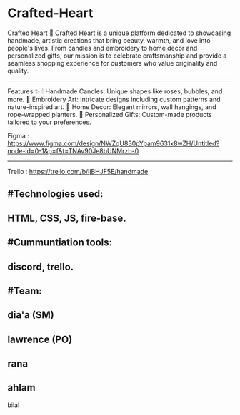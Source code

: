 # Crafted-Heart

Crafted Heart 🌟
Crafted Heart is a unique platform dedicated to showcasing handmade, artistic creations that bring beauty, warmth, and love into people's lives. From candles and embroidery to home decor and personalized gifts, our mission is to celebrate craftsmanship and provide a seamless shopping experience for customers who value originality and quality.

---

Features ✨
🕯 Handmade Candles: Unique shapes like roses, bubbles, and more.
🧵 Embroidery Art: Intricate designs including custom patterns and nature-inspired art.
🏡 Home Decor: Elegant mirrors, wall hangings, and rope-wrapped planters.
🎁 Personalized Gifts: Custom-made products tailored to your preferences.

Figma : https://www.figma.com/design/NWZqU830pYpam9631x8wZH/Untitled?node-id=0-1&p=f&t=TNAv90Je8bUNMrzb-0

------------------------------------ 

Trello : https://trello.com/b/ljBHJF5E/handmade

#Technologies used:
--------
HTML, CSS, JS, fire-base.
--------
#Cummuntiation tools:
--------
discord, trello.
---------
#Team:
-------
dia'a (SM)
----------
lawrence (PO)
-------
rana
--------
ahlam
------
bilal
